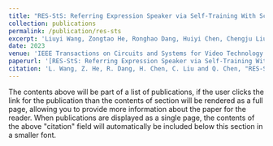 ```yaml
---
title: "RES-StS: Referring Expression Speaker via Self-Training With Scorer for Goal-Oriented Vision-Language Navigation"
collection: publications
permalink: /publication/res-sts
excerpt: 'Liuyi Wang, Zongtao He, Ronghao Dang, Huiyi Chen, Chengju Liu, Qijun Chen'
date: 2023
venue: 'IEEE Transactions on Circuits and Systems for Video Technology'
paperurl: '[RES-StS: Referring Expression Speaker via Self-Training With Scorer for Goal-Oriented Vision-Language Navigation](https://ieeexplore.ieee.org/document/10004992)'
citation: 'L. Wang, Z. He, R. Dang, H. Chen, C. Liu and Q. Chen, "RES-StS: Referring Expression Speaker via Self-Training With Scorer for Goal-Oriented Vision-Language Navigation," in IEEE Transactions on Circuits and Systems for Video Technology, vol. 33, no. 7, pp. 3441-3454, July 2023, doi: 10.1109/TCSVT.2022.3233554.'
---
```


The contents above will be part of a list of publications, if the user clicks the link for the publication than the contents of section will be rendered as a full page, allowing you to provide more information about the paper for the reader. When publications are displayed as a single page, the contents of the above "citation" field will automatically be included below this section in a smaller font.

